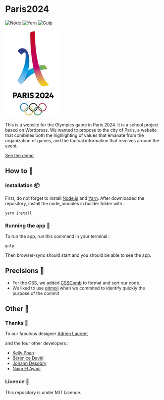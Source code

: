 # Paris2024
[![Node](https://img.shields.io/badge/Node-%3E%3D8.9.1-brightgreen.svg?style=flat-square)]()
[![Yarn](https://img.shields.io/badge/yarn-%3E%3D1.3.2-ff69b4.svg?style=flat-square)]()
[![Gulp](https://img.shields.io/badge/Gulp%20-%3E%3D3.9.1-blue.svg?style=flat-square)]()

![Oculus Rift](logo.jpg "Logo Paris 2024")

This is a website for the Olympics game in Paris 2024. It is a school project based on Wordpress. We wanted to propose to the city of Paris, a website that combines both the highlighting of values that emanate from the organization of games, and the factual information that revolves around the event.

[See the demo](https://naimelayadi.com)


## How to 🎉

### Installation 📦 
First, do not forget to install [Node.js](https://nodejs.org/en/) and [Yarn](https://yarnpkg.com/en/docs/install). 
After downloaded the repository, install the node_modules in builder folder with : 

```
yarn install
```

### Running the app 🚀
To run the app, run this command in your terminal :
```
gulp
```
Then browser-sync should start and you should be able to see the app.


## Precisions 📝
- For the CSS, we added [CSSComb](https://github.com/csscomb/csscomb.js) to format and sort our code.
- We liked to use [gitmoji](https://github.com/carloscuesta/gitmoji/) when we commited to identify quickly the purpose of the commit 


## Other 🔎 

### Thanks 👥

To our fabulous designer [Adrien Laurent](https://www.behance.net/adrienlaur1f2a)

and the four other developers :
- [Kelly Phan](https://github.com/keellyp)
- [Bérénice David](https://github.com/BereniceDavid)
- [Johann Desobry](https://github.com/JohannDesobry)
- [Naim El Ayadi](https://github.com/naim-ea)

### Licence 📄
This repository is under MIT Licence.

